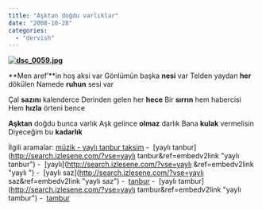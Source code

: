 ```yaml
---
title: "Aşktan doğdu varlıklar"
date: "2008-10-28"
categories: 
  - "dervish"
---
```


**[![dsc_0059.jpg](/uploads/2008/10/dsc_0059.jpg)](/uploads/2008/10/dsc_0059.jpg "dsc_0059.jpg")**

**Men aref’**in hoş aksi var Gönlümün başka **nesi** var Telden yaydan **her** dökülen Namede **ruhun** sesi var  

Çal **sazını** kalenderce Derinden gelen her **hece** Bir **sırrın** hem habercisi Hem **hızla** örteni bence

**Aşktan** doğdu bunca varlık Aşk gelince **olmaz** darlık Bana **kulak** vermelisin Diyeceğim bu **kadarlık**

İlgili aramalar: [müzik - yaylı tanbur taksim](http://www.izlesene.com/video/muzik-muzik----yayli-tanbur-taksim/600092/ref=embednew "müzik - yaylı tanbur taksim") -  [yaylı tanbur](http://search.izlesene.com/?vse=yaylı tanbur&ref=embedv2link "yaylı tanbur") -  [yaylı](http://search.izlesene.com/?vse=yaylı &ref=embedv2link "yaylı ") \-  [yaylı saz](http://search.izlesene.com/?vse=yaylı saz&ref=embedv2link "yaylı saz") -  [tanbur](http://search.izlesene.com/?vse=tanbur&ref=embedv2link "tanbur") -  [yaylı tambur](http://search.izlesene.com/?vse=yaylı tambur&ref=embedv2link "yaylı tambur") -  [tambur](http://search.izlesene.com/?vse=tambur&ref=embedv2link "tambur")
